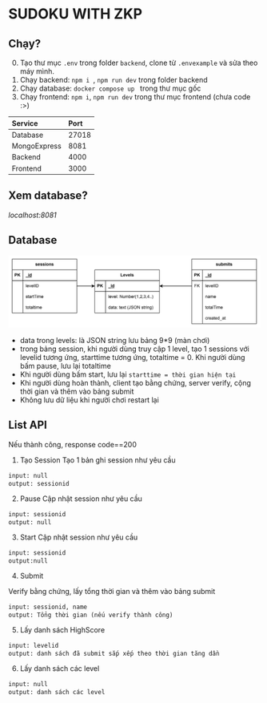 # SUDOKU WITH ZKP

## Chạy?
0. Tạo thư mục `.env` trong folder `backend`, clone từ `.envexample` và sửa theo máy mình. 
1. Chạy backend:  `npm i `, `npm run dev` trong folder backend 
2. Chạy database:  `docker compose up ` trong thư mục gốc
3. Chạy frontend: `npm i`, `npm run dev` trong thư mục frontend (chưa code :>)

|Service|Port|
|:---|:---|
|Database|27018|
|MongoExpress|8081|
|Backend|4000|
|Frontend|3000|



## Xem database?
*localhost:8081*

## Database

![alt text](image-2.png)

- data trong levels: là JSON string lưu  bảng 9*9 (màn chơi)
- trong bảng session, khi người dùng truy cập 1 level, tạo 1 sessions với levelid tương ứng, starttime tương ứng, totaltime = 0. Khi người dùng bấm pause, lưu lại totaltime
- Khi người dùng bấm start, lưu lại `starttime = thời gian hiện tại`
- Khi người dùng hoàn thành, client tạo bằng chứng, server verify, cộng thời gian và thêm vào bảng submit
- Không lưu dữ liệu khi người chơi restart lại


## List API

Nếu thành công, response code==200
1. Tạo Session
Tạo 1 bản ghi session như yêu cầu
```
input: null
output: sessionid
```
2. Pause
Cập nhật session như yêu cầu
```
input: sessionid
output: null
```
3. Start
Cập nhật session như yêu cầu
```
input: sessionid
output:null 
```
4. Submit

Verify bằng chứng, lấy tổng thời gian và thêm vào bảng submit
```
input: sessionid, name
output: Tổng thời gian (nếu verify thành công)
```
5. Lấy danh sách HighScore
```
input: levelid
output: danh sách đã submit sắp xếp theo thời gian tăng dần
```
6. Lấy danh sách các level
```
input: null
output: danh sách các level
```


